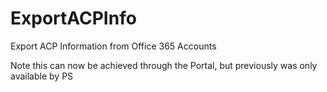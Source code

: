 # ExportACPInfo
Export ACP Information from Office 365 Accounts

Note this can now be achieved through the Portal, but previously was only available by PS
